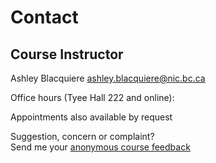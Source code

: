 # Contact

## Course Instructor  
Ashley Blacquiere
ashley.blacquiere@nic.bc.ca  

Office hours (Tyee Hall 222 and online):  


Appointments also available by request

Suggestion, concern or complaint?  
Send me your [anonymous course feedback]()
